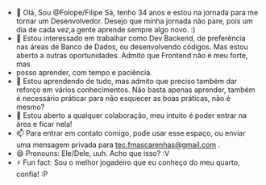 - 👋 Olá, Sou @Folope/Filipe Sá, tenho 34 anos e estou na jornada para me tornar um Desenvolvedor. Desejo que minha jornada não pare, pois um dia de cada vez,a  gente aprende sempre algo novo. :)
- 👀 Estou interessado em trabalhar como Dev Backend, de preferência nas áreas de Banco de Dados, ou desenvolvendo códigos. Mas estou aberto a outras oportunidades. Admito que Frontend não é meu forte, mas
- posso aprender, com tempo e paciência.
- 🌱 Estou aprendendo de tudo, mas admito que preciso também dar reforço em vários conhecimentos. Não basta apenas aprender, também é necessário práticar para não esquecer as boas práticas, não é mesmo?
- 💞️ Estou aberto a qualquer colaboração, meu intuito é poder entrar na área e ficar nela! 
- 📫 Para entrar em contato comigo, pode usar esse espaço, ou enviar uma mensagem privada para tec.fmascarenhas@gmail.com . 
- 😄 Pronouns: Ele/Dele, uuh. Acho que isso? :V
- ⚡ Fun fact: Sou o melhor jogadeiro que eu conheço do meu quarto, confia! :P

<!---
Folope/Folope is a ✨ special ✨ repository because its `README.md` (this file) appears on your GitHub profile.
You can click the Preview link to take a look at your changes.
--->
